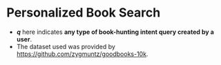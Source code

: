 # Personalized Book Search

* <i><b>q</b></i> here indicates <b>any type of book-hunting intent query created by a user</b>.
* The dataset used was provided by https://github.com/zygmuntz/goodbooks-10k.

<img src="https://github.com/heejoojin/personalized_book_search/blob/main/img.jpg" alt=""/>
